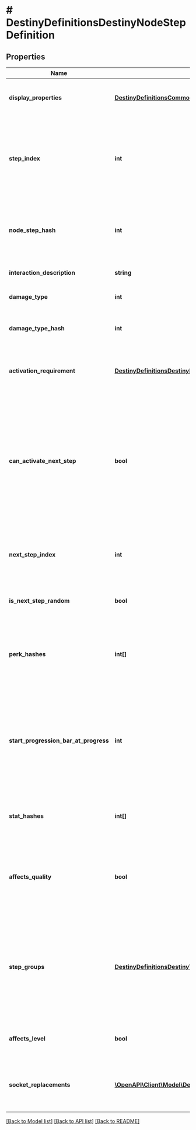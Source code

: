 # # DestinyDefinitionsDestinyNodeStepDefinition

## Properties

Name | Type | Description | Notes
------------ | ------------- | ------------- | -------------
**display_properties** | [**DestinyDefinitionsCommonDestinyDisplayPropertiesDefinition**](DestinyDefinitionsCommonDestinyDisplayPropertiesDefinition.md) | These are the display properties actually used to render the Talent Node. The currently active step&#39;s displayProperties are shown. | [optional]
**step_index** | **int** | The index of this step in the list of Steps on the Talent Node.  Unfortunately, this is the closest thing we have to an identifier for the Step: steps are not provided a content version agnostic identifier. This means that, when you are dealing with talent nodes, you will need to first ensure that you have the latest version of content. | [optional]
**node_step_hash** | **int** | The hash of this node step. Unfortunately, while it can be used to uniquely identify the step within a node, it is also content version dependent and should not be relied on without ensuring you have the latest vesion of content. | [optional]
**interaction_description** | **string** | If you can interact with this node in some way, this is the localized description of that interaction. | [optional]
**damage_type** | **int** | An enum representing a damage type granted by activating this step, if any. | [optional]
**damage_type_hash** | **int** | If the step provides a damage type, this will be the hash identifier used to look up the damage type&#39;s DestinyDamageTypeDefinition. | [optional]
**activation_requirement** | [**DestinyDefinitionsDestinyNodeActivationRequirement**](DestinyDefinitionsDestinyNodeActivationRequirement.md) | If the step has requirements for activation (they almost always do, if nothing else than for the Talent Grid&#39;s Progression to have reached a certain level), they will be defined here. | [optional]
**can_activate_next_step** | **bool** | There was a time when talent nodes could be activated multiple times, and the effects of subsequent Steps would be compounded on each other, essentially \&quot;upgrading\&quot; the node. We have moved away from this, but theoretically the capability still exists.  I continue to return this in case it is used in the future: if true and this step is the current step in the node, you are allowed to activate the node a second time to receive the benefits of the next step in the node, which will then become the active step. | [optional]
**next_step_index** | **int** | The stepIndex of the next step in the talent node, or -1 if this is the last step or if the next step to be chosen is random.  This doesn&#39;t really matter anymore unless canActivateNextStep begins to be used again. | [optional]
**is_next_step_random** | **bool** | If true, the next step to be chosen is random, and if you&#39;re allowed to activate the next step. (if canActivateNextStep &#x3D; true) | [optional]
**perk_hashes** | **int[]** | The list of hash identifiers for Perks (DestinySandboxPerkDefinition) that are applied when this step is active. Perks provide a variety of benefits and modifications - examine DestinySandboxPerkDefinition to learn more. | [optional]
**start_progression_bar_at_progress** | **int** | When the Talent Grid&#39;s progression reaches this value, the circular \&quot;progress bar\&quot; that surrounds the talent node should be shown.  This also indicates the lower bound of said progress bar, with the upper bound being the progress required to reach activationRequirement.gridLevel. (at some point I should precalculate the upper bound and put it in the definition to save people time) | [optional]
**stat_hashes** | **int[]** | When the step provides stat benefits on the item or character, this is the list of hash identifiers for stats (DestinyStatDefinition) that are provided. | [optional]
**affects_quality** | **bool** | If this is true, the step affects the item&#39;s Quality in some way. See DestinyInventoryItemDefinition for more information about the meaning of Quality. I already made a joke about Zen and the Art of Motorcycle Maintenance elsewhere in the documentation, so I will avoid doing it again. Oops too late | [optional]
**step_groups** | [**DestinyDefinitionsDestinyTalentNodeStepGroups**](DestinyDefinitionsDestinyTalentNodeStepGroups.md) | In Destiny 1, the Armory&#39;s Perk Filtering was driven by a concept of TalentNodeStepGroups: categorizations of talent nodes based on their functionality. While the Armory isn&#39;t a BNet-facing thing for now, and the new Armory will need to account for Sockets rather than Talent Nodes, this categorization capability feels useful enough to still keep around. | [optional]
**affects_level** | **bool** | If true, this step can affect the level of the item. See DestinyInventoryItemDefintion for more information about item levels and their effect on stats. | [optional]
**socket_replacements** | [**\OpenAPI\Client\Model\DestinyDefinitionsDestinyNodeSocketReplaceResponse[]**](DestinyDefinitionsDestinyNodeSocketReplaceResponse.md) | If this step is activated, this will be a list of information used to replace socket items with new Plugs. See DestinyInventoryItemDefinition for more information about sockets and plugs. | [optional]

[[Back to Model list]](../../README.md#models) [[Back to API list]](../../README.md#endpoints) [[Back to README]](../../README.md)
